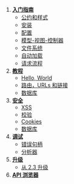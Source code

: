 1. **[入门指南](start)**
   - [公约和样式](start.conventions)
   - [安装](start.installation)
   - [配置](start.configuration)
   - [模型-视图-控制器](start.mvc)
   - [文件系统](start.filesystem)
   - [自动加载](start.autoloading)
   - [请求流程](start.flow)
2. **[教程](tutorials)**
   - [Hello, World](tutorials.helloworld)
   - [路由，URLs 和链接](tutorials.urls)
   - [数据库](tutorials.databases)
3. **[安全](security)**
   - [XSS](security.xss)
   - [校验](security.validation)
   - [Cookies](security.cookies)
   - [数据库](security.database)
4. **[调试](debugging)**
   - [错误句柄](debugging.errors)
   - [分析器](debugging.profiling)
5. **[升级](upgrading)**
   - [从 2.3 升级](upgrading.23)
5. **[API 浏览器](api)**
